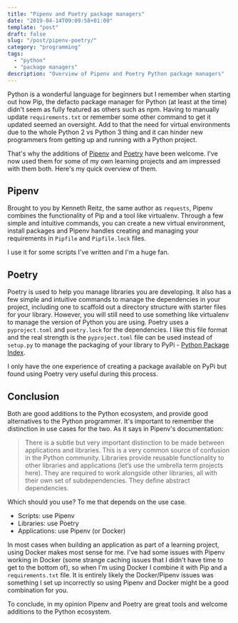 ```yaml
---
title: "Pipenv and Poetry package managers"
date: "2019-04-14T09:09:58+01:00"
template: "post"
draft: false
slug: "/post/pipenv-poetry/"
category: "programming"
tags:
  - "python"
  - "package managers"
description: "Overview of Pipenv and Poetry Python package managers"
---
```

Python is a wonderful language for beginners but I remember when starting out how Pip, the defacto package manager for Python (at least at the time) didn't seem as fully featured as others such as npm. Having to manually update `requirements.txt` or remember some other command to get it updated seemed an oversight. Add to that the need for virtual environments due to the whole Python 2 vs Python 3 thing and it can hinder new programmers from getting up and running with a Python project.

That's why the additions of [Pipenv](https://pipenv.readthedocs.io/en/latest/) and [Poetry](https://poetry.eustace.io) have been welcome. I've now used them for some of my own learning projects and am impressed with them both. Here's my quick overview of them.

## Pipenv

Brought to you by Kenneth Reitz, the same author as `requests`, Pipenv combines the functionality of Pip and a tool like virtualenv. Through a few simple and intuitive commands, you can create a new virtual environment, install packages and Pipenv handles creating and managing your requirements in `Pipfile` and `Pipfile.lock` files.

I use it for some scripts I've written and I'm a huge fan.

## Poetry

Poetry is used to help you manage libraries you are developing. It also has a few simple and intuitive commands to manage the dependencies in your project, including one to scaffold out a directory structure with starter files for your library.  However, you will still need to use something like virtualenv to manage the version of Python you are using. Poetry uses a `pyproject.toml` and `poetry.lock` for the dependencies. I like this file format and the real strength is the `pyproject.toml` file can be used instead of `setup.py` to manage the packaging of your library to PyPi - [Python Package Index](https://pypi.org).

I only have the one experience of creating a package available on PyPi but found using Poetry very useful during this process.

## Conclusion

Both are good additions to the Python ecosystem, and provide good alternatives to the Python programmer. It's important to remember the distinction in use cases for the two. As it says in Pipenv's documentation:

> There is a subtle but very important distinction to be made between applications and libraries. This is a very common source of confusion in the Python community.
> Libraries provide reusable functionality to other libraries and applications (let’s use the umbrella term projects here). They are required to work alongside other libraries, all with their own set of subdependencies. They define abstract dependencies.

Which should you use? To me that depends on the use case.

* Scripts: use Pipenv
* Libraries: use Poetry
* Applications: use Pipenv (or Docker)

In most cases when building an application as part of a learning project, using Docker makes most sense for me. I've had some issues with Pipenv working in Docker (some strange caching issues that I didn't have time to get to the bottom of), so when I'm using Docker I combine it with Pip and a `requirements.txt` file. It is entirely likely the Docker/Pipenv issues was something I set up incorrectly so using Pipenv and Docker might be a good combination for you.

To conclude, in my opinion Pipenv and Poetry are great tools and welcome additions to the Python ecosystem.
